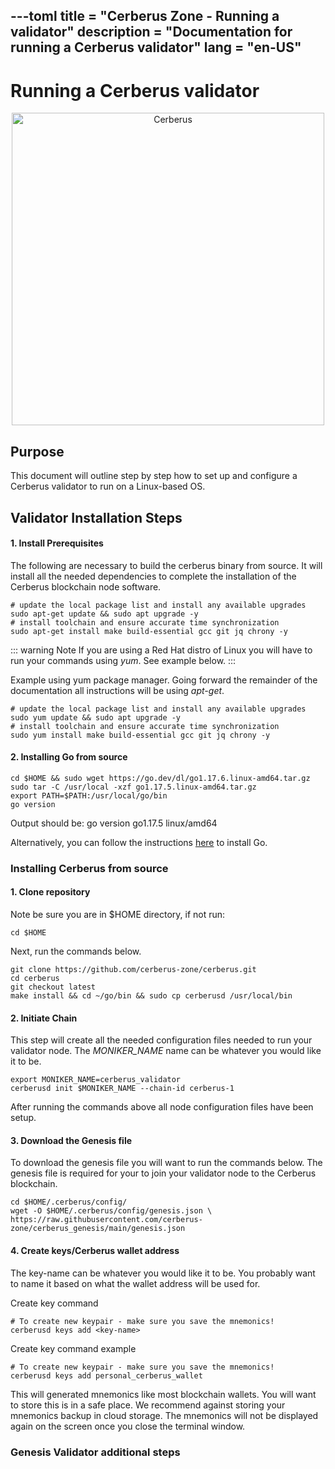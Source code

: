 ---toml
title = "Cerberus Zone - Running a validator"
description = "Documentation for running a Cerberus validator"
lang = "en-US"
---

# **Running a Cerberus validator**

<div style="text-align: center">
    <img :src="$withBase('/website_logo.png')" alt="Cerberus" style="width: 500px;">
</div>

## Purpose

This document will outline step by step how to set up and configure a Cerberus validator to run on a Linux-based OS.

## Validator Installation Steps

#### 1. Install Prerequisites

The following are necessary to build the cerberus binary from source. It will install all the needed dependencies to complete the installation of the Cerberus blockchain node software.

```bash:
# update the local package list and install any available upgrades
sudo apt-get update && sudo apt upgrade -y
# install toolchain and ensure accurate time synchronization
sudo apt-get install make build-essential gcc git jq chrony -y
```

::: warning Note
If you are using a Red Hat distro of Linux you will have to run your commands using _yum_. See example below.
:::

Example using yum package manager. Going forward the remainder of the documentation all instructions will be using _apt-get_.

```bash:
# update the local package list and install any available upgrades
sudo yum update && sudo apt upgrade -y
# install toolchain and ensure accurate time synchronization
sudo yum install make build-essential gcc git jq chrony -y
```

#### 2. Installing Go from source

```bash:
cd $HOME && sudo wget https://go.dev/dl/go1.17.6.linux-amd64.tar.gz
sudo tar -C /usr/local -xzf go1.17.5.linux-amd64.tar.gz
export PATH=$PATH:/usr/local/go/bin
go version
```

Output should be: go version go1.17.5 linux/amd64

Alternatively, you can follow the instructions [here](https://golang.org/doc/install) to install Go.

### Installing Cerberus from source

#### 1. Clone repository

Note be sure you are in $HOME directory, if not run:

```bash:
cd $HOME
```

Next, run the commands below.

```bash:
git clone https://github.com/cerberus-zone/cerberus.git
cd cerberus
git checkout latest
make install && cd ~/go/bin && sudo cp cerberusd /usr/local/bin
```

#### 2. Initiate Chain

This step will create all the needed configuration files needed to run your validator node. The _MONIKER_NAME_ name can be whatever you would like it to be.

```bash:
export MONIKER_NAME=cerberus_validator
cerberusd init $MONIKER_NAME --chain-id cerberus-1
```

After running the commands above all node configuration files have been setup.

#### 3. Download the Genesis file

To download the genesis file you will want to run the commands below. The genesis file is required for your to join your validator node to the Cerberus blockchain.

```bash:
cd $HOME/.cerberus/config/
wget -O $HOME/.cerberus/config/genesis.json \
https://raw.githubusercontent.com/cerberus-zone/cerberus_genesis/main/genesis.json
```

#### 4. Create keys/Cerberus wallet address

The key-name can be whatever you would like it to be. You probably want to name it based on what the wallet address will be used for.

Create key command

```bash:
# To create new keypair - make sure you save the mnemonics!
cerberusd keys add <key-name>
```

Create key command example

```bash:
# To create new keypair - make sure you save the mnemonics!
cerberusd keys add personal_cerberus_wallet
```

This will generated mnemonics like most blockchain wallets. You will want to store this is in a safe place. We recommend against storing your mnemonics backup in cloud storage. The mnemonics will not be displayed again on the screen once you close the terminal window.

### Genesis Validator additional steps
